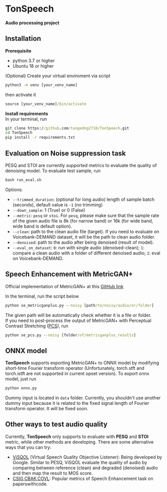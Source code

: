 # TonSpeech
**Audio processing project**

## Installation
**Prerequisite** <br />
* python 3.7 or higher
* Ubuntu 18 or higher
  
(Optional) Create your virtual enviroment via script <br />
```bat 
python3 -m venv [your_venv_name]
```
then activate it <br />
```bat
source [your_venv_name]/bin/activate
``` 

**Install requirements** <br />
In your terminal, run <br />
```bat 
git clone https://github.com/tungedng2710/TonSpeech.git
cd TonSpeech 
pip install -r requirements.txt
```


## Evaluation on Noise suppression task
PESQ and STOI are currently supported metrics to evaluate the quality of denoising model. To evaluate test sample, run 
```bat
bash run_eval.sh
```
Options:<br />
* ```--trimmed_duration```: (optional for long audio) length of sample batch (seconds), default value is ```-1``` (no trimming) 
* ```--down_sample```: 1 (True) or 0 (False)
* ```--metric```: ```pesq``` or ```stoi```. For ```pesq```, please make sure that the sample rate of the given audio file is 8k (for narrow band) or 16k (for wide band, wide band is default option). 
* ```--clean```: path to the clean audio file (target). If you need to evaluate on Voicebank-DEMAND dataset, it will be the path to clean audio folder.
* ```--denoised```: path to the audio after being denoised (result of model).
* ```--eval_on_dataset```: ```0```: run with single audio (denoised-clean); ```1```: compare a clean audio with a folder of different denoised audio; ```2```: eval on Voicebank-DEMAND.

## Speech Enhancement with MetricGAN+
Official implementation of MetricGAN+ at this [GitHub link](https://github.com/speechbrain/speechbrain/tree/develop/recipes/Voicebank/enhance/MetricGAN)

In the terminal, run the script below
```bat
python se_metricganplus.py --noisy [path/to/noisy/audio/or/folder]
```
The given path will be automatically check whether it is a file or folder. <br />
If you need to post-process the output of MetricGAN+ with Perceptual Contrast Stretching ([PCS](https://github.com/RoyChao19477/PCS)), run
```bat
python se_pcs.py --noisy [folder/of/metricganplus_results]
```
## ONNX model
**TonSpeech** supports exporting MetricGAN+ to ONNX model by modifying short-time Fourier transform operator (Unfortunately, torch.stft and torch.istft are not supported in current opset version). To export onnx model, just run
```bash
python onnx.py
```
Dummy input is located in ```data``` folder. Currently, you shouldn't use another dummy input because it is related to the fixed signal length of Fourier transform operator. It will be fixed soon.
## Other ways to test audio quality
Currently, **TonSpeech** only supports to evaluate with **PESQ** and **STOI** metric, while other methods are developing. There are some alternative ways that you can try: <br />
* [ViSQOL](https://github.com/google/visqol) (Virtual Speech Quality Objective Listener): Being developed by Google. Similar to PESQ, ViSQOL evaluate the quality of audio by comparing between reference (clean) and degraded (denoised) audio and then map the result to MOS score.
* [CSIG,CBAK,COVL](https://github.com/usimarit/semetrics): Popular metrics of Speech Enhancement task on paperswithcode.
